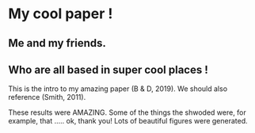 # My cool paper !
## Me and my friends.
## Who are all based in super cool places !

This is the intro to my amazing paper (B & D, 2019).
We should also reference (Smith, 2011).

These results were AMAZING.
Some of the things the shwoded were, for example, that ..... ok, thank you!	
Lots of beautiful figures were generated.
